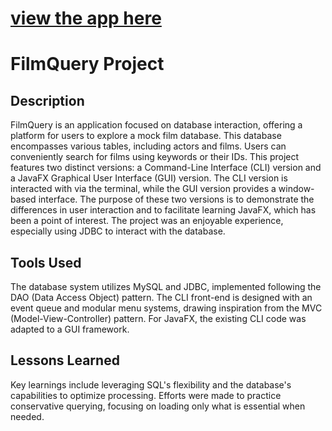 # [view the app here](http://54.86.43.173:8080/MVCFilmSite/)
# FilmQuery Project

## Description
FilmQuery is an application focused on database interaction, offering a platform for users to explore a mock film database. This database encompasses various tables, including actors and films. Users can conveniently search for films using keywords or their IDs. This project features two distinct versions: a Command-Line Interface (CLI) version and a JavaFX Graphical User Interface (GUI) version. The CLI version is interacted with via the terminal, while the GUI version provides a window-based interface. The purpose of these two versions is to demonstrate the differences in user interaction and to facilitate learning JavaFX, which has been a point of interest. The project was an enjoyable experience, especially using JDBC to interact with the database.

## Tools Used
The database system utilizes MySQL and JDBC, implemented following the DAO (Data Access Object) pattern. The CLI front-end is designed with an event queue and modular menu systems, drawing inspiration from the MVC (Model-View-Controller) pattern. For JavaFX, the existing CLI code was adapted to a GUI framework.

## Lessons Learned
Key learnings include leveraging SQL's flexibility and the database's capabilities to optimize processing. Efforts were made to practice conservative querying, focusing on loading only what is essential when needed.
